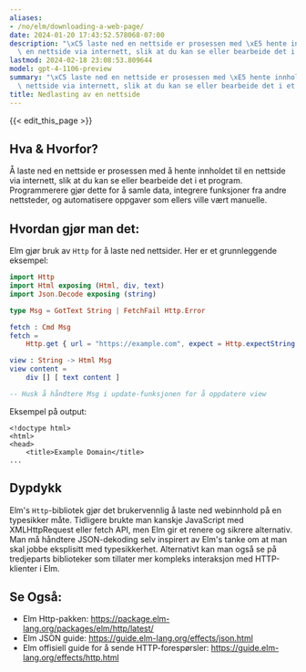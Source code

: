 ```yaml
---
aliases:
- /no/elm/downloading-a-web-page/
date: 2024-01-20 17:43:52.578068-07:00
description: "\xC5 laste ned en nettside er prosessen med \xE5 hente innholdet til\
  \ en nettside via internett, slik at du kan se eller bearbeide det i et program.\u2026"
lastmod: 2024-02-18 23:08:53.809644
model: gpt-4-1106-preview
summary: "\xC5 laste ned en nettside er prosessen med \xE5 hente innholdet til en\
  \ nettside via internett, slik at du kan se eller bearbeide det i et program.\u2026"
title: Nedlasting av en nettside
---
```


{{< edit_this_page >}}

## Hva & Hvorfor?
Å laste ned en nettside er prosessen med å hente innholdet til en nettside via internett, slik at du kan se eller bearbeide det i et program. Programmerere gjør dette for å samle data, integrere funksjoner fra andre nettsteder, og automatisere oppgaver som ellers ville vært manuelle.

## Hvordan gjør man det:
Elm gjør bruk av `Http` for å laste ned nettsider. Her er et grunnleggende eksempel:

```Elm
import Http
import Html exposing (Html, div, text)
import Json.Decode exposing (string)

type Msg = GotText String | FetchFail Http.Error

fetch : Cmd Msg
fetch =
    Http.get { url = "https://example.com", expect = Http.expectString GotText FetchFail }

view : String -> Html Msg
view content =
    div [] [ text content ]

-- Husk å håndtere Msg i update-funksjonen for å oppdatere view
```

Eksempel på output:
```
<!doctype html>
<html>
<head>
    <title>Example Domain</title>
...
```

## Dypdykk
Elm's `Http`-bibliotek gjør det brukervennlig å laste ned webinnhold på en typesikker måte. Tidligere brukte man kanskje JavaScript med XMLHttpRequest eller fetch API, men Elm gir et renere og sikrere alternativ. Man må håndtere JSON-dekoding selv inspirert av Elm's tanke om at man skal jobbe eksplisitt med typesikkerhet. Alternativt kan man også se på tredjeparts biblioteker som tillater mer kompleks interaksjon med HTTP-klienter i Elm.

## Se Også:
- Elm Http-pakken: https://package.elm-lang.org/packages/elm/http/latest/
- Elm JSON guide: https://guide.elm-lang.org/effects/json.html
- Elm offisiell guide for å sende HTTP-forespørsler: https://guide.elm-lang.org/effects/http.html
